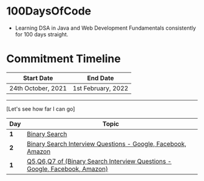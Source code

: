 # 100DaysOfCode
- Learning DSA in Java and Web Development Fundamentals consistently for 100 days straight.



# Commitment Timeline 


| Start Date  | End Date    |
| ----------- | ----------- |
| 24th October, 2021 | 1st February, 2022 |

---
[Let's see how far I can go]

Day | Topic
--- | ---
**1** |  [Binary Search](/Days/Day1.md)
**2** |  [Binary Search Interview Questions - Google, Facebook, Amazon](/Days/Day2.md)
**1** |  [Q5,Q6,Q7 of (Binary Search Interview Questions - Google, Facebook, Amazon)](/Days/Day3.md)

